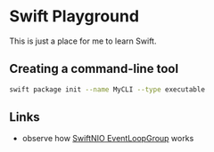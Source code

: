 # Swift Playground
This is just a place for me to learn Swift.


## Creating a command-line tool
```sh
swift package init --name MyCLI --type executable
```


## Links
- observe how [SwiftNIO EventLoopGroup](https://github.com/apple/swift-nio/blob/main/Sources/NIOChatServer/main.swift#L119) works
